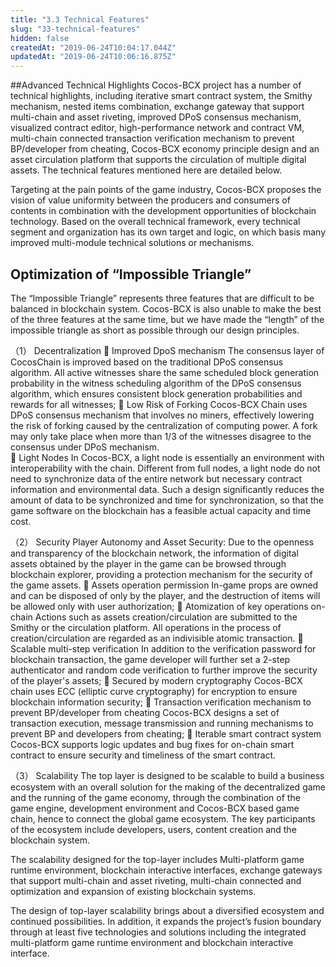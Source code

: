 ```yaml
---
title: "3.3 Technical Features"
slug: "33-technical-features"
hidden: false
createdAt: "2019-06-24T10:04:17.044Z"
updatedAt: "2019-06-24T10:06:16.875Z"
---
```

##Advanced Technical Highlights
Cocos-BCX project has a number of technical highlights, including iterative smart contract system, the Smithy mechanism, nested items combination, exchange gateway that support multi-chain and asset riveting, improved DPoS consensus mechanism, visualized contract editor, high-performance network and contract VM, multi-chain connected transaction verification mechanism to prevent BP/developer from cheating, Cocos-BCX economy principle design and an asset circulation platform that supports the circulation of multiple digital assets. The technical features mentioned here are detailed below.

Targeting at the pain points of the game industry, Cocos-BCX proposes the vision of value uniformity between the producers and consumers of contents in combination with the development opportunities of blockchain technology. Based on the overall technical framework, every technical segment and organization has its own target and logic, on which basis many improved multi-module technical solutions or mechanisms.

## Optimization of “Impossible Triangle”
The “Impossible Triangle” represents three features that are difficult to be balanced in blockchain system. Cocos-BCX is also unable to make the best of the three features at the same time, but we have made the “length” of the impossible triangle as short as possible through our design principles.

（1）	Decentralization
	Improved DpoS mechanism
The consensus layer of CocosChain is improved based on the traditional DPoS consensus algorithm. All active witnesses share the same scheduled block generation probability in the witness scheduling algorithm of the DPoS consensus algorithm, which ensures consistent block generation probabilities and rewards for all witnesses;
	Low Risk of Forking
Cocos-BCX Chain uses DPoS consensus mechanism that involves no miners, effectively lowering the risk of forking caused by the centralization of computing power. A fork may only take place when more than 1/3 of the witnesses disagree to the consensus under DPoS mechanism.  
	Light Nodes
In Cocos-BCX, a light node is essentially an environment with interoperability with the chain. Different from full nodes, a light node do not need to synchronize data of the entire network but necessary contract information and environmental data. Such a design significantly reduces the amount of data to be synchronized and time for synchronization, so that the game software on the blockchain has a feasible actual capacity and time cost.

（2）	Security
Player Autonomy and Asset Security: Due to the openness and transparency of the blockchain network, the information of digital assets obtained by the player in the game can be browsed through blockchain explorer, providing a protection mechanism for the security of the game assets.
	Assets operation permission
In-game props are owned and can be disposed of only by the player, and the destruction of items will be allowed only with user authorization;
	Atomization of key operations on-chain
Actions such as assets creation/circulation are submitted to the Smithy or the circulation platform. All operations in the process of creation/circulation are regarded as an indivisible atomic transaction.
	Scalable multi-step verification
In addition to the verification password for blockchain transaction, the game developer will further set a 2-step authenticator and random code verification to further improve the security of the player's assets;
	Secured by modern cryptography
Cocos-BCX chain uses ECC (elliptic curve cryptography) for encryption to ensure blockchain information security;
	Transaction verification mechanism to prevent BP/developer from cheating
Cocos-BCX designs a set of transaction execution, message transmission and running mechanisms to prevent BP and developers from cheating;
	Iterable smart contract system
Cocos-BCX supports logic updates and bug fixes for on-chain smart contract to ensure security and timeliness of the smart contract.

（3）	Scalability
The top layer is designed to be scalable to build a business ecosystem with an overall solution for the making of the decentralized game and the running of the game economy, through the combination of the game engine, development environment and Cocos-BCX based game chain, hence to connect the global game ecosystem. The key participants of the ecosystem include developers, users, content creation and the blockchain system.

The scalability designed for the top-layer includes​ Multi-platform game runtime environment, blockchain interactive interfaces, exchange gateways that support multi-chain and asset riveting, multi-chain connected and optimization and expansion of existing blockchain systems.

The design of top-layer scalability brings about a diversified ecosystem and continued possibilities. In addition, it expands the project’s fusion boundary through at least five technologies and solutions including the integrated multi-platform game runtime environment and blockchain interactive interface.